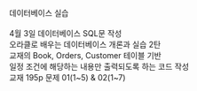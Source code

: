 데이터베이스 실습<br><br>
4월 3일 데이터베이스 SQL문 작성 <br>
오라클로 배우는 데이터베이스 개론과 실습 2탄<br>
교재의 Book, Orders, Customer 테이블 기반<br>
일정 조건에 해당하는 내용만 출력되도록 하는 코드 작성<br>
교재 195p 문제 01(1~5) & 02(1~7) 
